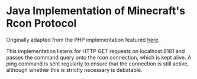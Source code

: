 Java Implementation of Minecraft's Rcon Protocol
=============

Originally adapted from the PHP implementation featured [here](https://gist.github.com/1292348/04dc5fa6bb0f34b4d600a4228299f9386bda50d3 "Gist").

This implementation listens for HTTP GET requests on localhost:8181 and passes the command query onto the rcon connection, which is kept alive. A ping command is sent regularly to ensure that the connection is still active, although whether this is strictly necessary is debatable.
